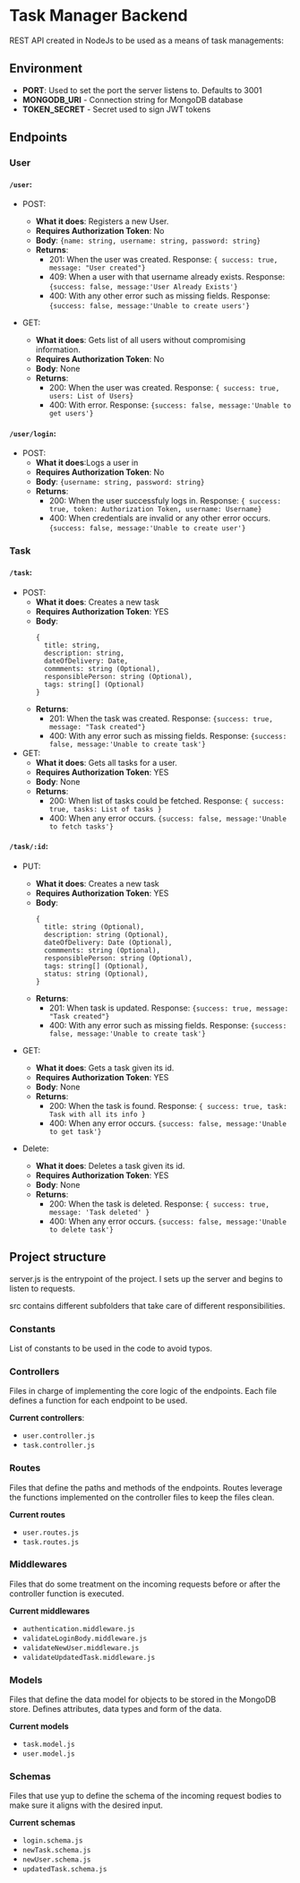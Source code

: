 # Task Manager Backend

REST API created in NodeJs to be used as a means of task managements:

## Environment
- **PORT**: Used to set the port the server listens to. Defaults to 3001
- **MONGODB_URI** - Connection string for MongoDB database
- **TOKEN_SECRET** - Secret used to sign JWT tokens

## Endpoints

### User

#### `/user`:
- POST: 
  - **What it does**: Registers a new User.
  - **Requires Authorization Token**: No
  - **Body**: `{name: string, username: string, password: string}`
  - **Returns**:
    - 201: When the user was created. Response: `{ success: true, message: "User created"}` 
    - 409: When a user with that username already exists. Response: `{success: false, message:'User Already Exists'}`
    - 400: With any other error such as missing fields. Response: `{success: false, message:'Unable to create users'}`

- GET: 
  - **What it does**: Gets list of all users  without compromising information.
  - **Requires Authorization Token**: No
  - **Body**: None
  - **Returns**:
    - 200: When the user was created. Response: `{ success: true, users: List of Users}` 
    - 400: With error. Response: `{success: false, message:'Unable to get users'}`
  
#### `/user/login`:
- POST: 
  - **What it does**:Logs a user in
  - **Requires Authorization Token**: No
  - **Body**: `{username: string, password: string}`
  - **Returns**:
    - 200: When the user successfuly logs in. Response: `{ success: true, token: Authorization Token, username: Username}` 
    - 400: When credentials are invalid or any other error occurs. `{success: false, message:'Unable to create user'}`

### Task

#### `/task`:
- POST: 
  - **What it does**: Creates a new task
  - **Requires Authorization Token**: YES
  - **Body**:  
      ``` 
      { 
        title: string, 
        description: string, 
        dateOfDelivery: Date, 
        commments: string (Optional), 
        responsiblePerson: string (Optional),
        tags: string[] (Optional)
      } 
       ```
  - **Returns**:
    - 201: When the task was created. Response: ` {success: true, message: "Task created"} ` 
    - 400: With any error such as missing fields. Response: ` {success: false, message:'Unable to create task'} `
- GET: 
  - **What it does**: Gets all tasks for a user.
  - **Requires Authorization Token**: YES
  - **Body**: None
  - **Returns**:
    - 200: When list of tasks could be fetched. Response: `{ success: true, tasks: List of tasks }` 
    - 400: When any  error occurs. `{success: false, message:'Unable to fetch tasks'}`

#### `/task/:id`:
- PUT: 
  - **What it does**: Creates a new task
  - **Requires Authorization Token**: YES
  - **Body**:  
      ``` 
      { 
        title: string (Optional), 
        description: string (Optional), 
        dateOfDelivery: Date (Optional), 
        commments: string (Optional), 
        responsiblePerson: string (Optional),
        tags: string[] (Optional),
        status: string (Optional),
      } 
       ```
  - **Returns**:
    - 201: When task is updated. Response: ` {success: true, message: "Task created"} ` 
    - 400: With any error such as missing fields. Response: ` {success: false, message:'Unable to create task'} `

- GET: 
  - **What it does**: Gets a task given its id.
  - **Requires Authorization Token**: YES
  - **Body**: None
  - **Returns**:
    - 200: When the task is found.  Response: `{ success: true, task: Task with all its info }` 
    - 400: When any  error occurs. `{success: false, message:'Unable to get task'}`

- Delete: 
  - **What it does**: Deletes a task given its id.
  - **Requires Authorization Token**: YES
  - **Body**: None
  - **Returns**:
    - 200: When the task is deleted.  Response: `{ success: true, message: 'Task deleted' }` 
    - 400: When any error occurs. `{success: false, message:'Unable to delete task'}`

## Project structure
server.js is the entrypoint of the project. I sets up the server and begins to listen to requests.

src contains different subfolders that take care of different responsibilities.

### Constants
List of constants to be used in the code to avoid typos. 

### Controllers
Files in charge of implementing the core logic of the endpoints.
Each file defines a function for each endpoint to be used.

**Current controllers**:
- `user.controller.js`
- `task.controller.js`

### Routes
Files that define the paths and methods of the endpoints.
Routes leverage the functions implemented on the controller files to keep the files clean.

**Current routes**
- `user.routes.js`
- `task.routes.js`

### Middlewares
Files that do some treatment on the incoming requests before or after the controller function is executed.

**Current middlewares**
- `authentication.middleware.js`
- `validateLoginBody.middleware.js`
- `validateNewUser.middleware.js`
- `validateUpdatedTask.middleware.js`

### Models
Files that define the data model for objects to be stored in the MongoDB store.
Defines attributes, data types and form of the data.

**Current models**
- `task.model.js`
- `user.model.js`

### Schemas
Files that use yup to define the schema of the incoming request bodies to make sure it aligns with the desired input.

**Current schemas**
- `login.schema.js`
- `newTask.schema.js`
- `newUser.schema.js`
- `updatedTask.schema.js`


